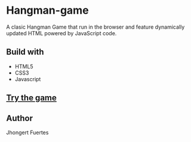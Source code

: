# Hangman-game
A clasic Hangman Game that run in the browser and feature dynamically updated HTML powered by JavaScript code.

## Build with
- HTML5
- CSS3
- Javascript

## [Try the game](https://jhongert.github.io/hangman-game/)

## Author
Jhongert Fuertes
